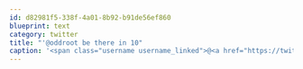 ```yaml
---
id: d82981f5-338f-4a01-8b92-b91de56ef860
blueprint: text
category: twitter
title: "'@oddroot be there in 10"
caption: '<span class="username username_linked">@<a href="https://twitter.com/oddroot" title="Ian C">oddroot</a></span> be there in 10'
---
```

